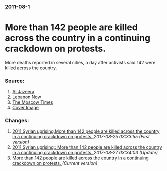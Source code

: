 ### [2011-08-1](/news/2011/08/1/index.md)

# More than 142 people are killed across the country in a continuing crackdown on protests. 

More deaths reported in several cities, a day after activists said 142 were killed across the country.


### Source:

1. [Al Jazeera](http://english.aljazeera.net/news/middleeast/2011/08/20118153040657423.html)
2. [Lebanon Now](http://www.nowlebanon.com/NewsArticleDetails.aspx?ID=296397)
3. [The Moscow Times](http://www.themoscowtimes.com/news/article/russia-calls-for-halt-to-violence-in-syria/441432.html)
3. [Cover Image](http://www.aljazeera.com/mritems/Images/2011/8/1/201181194644666734_20.jpg)

### Changes:

1. [2011 Syrian uprising:More than 142 people are killed across the country in a continuing crackdown on protests. ](/news/2011/08/1/2011-syrian-uprising-pmore-than-142-people-are-killed-across-the-country-in-a-continuing-crackdown-on-protests.md) _2017-08-25 03:33:55 (First version)_
2. [2011 Syrian uprising:: More than 142 people are killed across the country in a continuing crackdown on protests. ](/news/2011/08/1/2011-syrian-uprising-more-than-142-people-are-killed-across-the-country-in-a-continuing-crackdown-on-protests.md) _2017-08-27 03:34:03 (Update)_
2. [More than 142 people are killed across the country in a continuing crackdown on protests. ](/news/2011/08/1/more-than-142-people-are-killed-across-the-country-in-a-continuing-crackdown-on-protests.md) _(Current version)_
